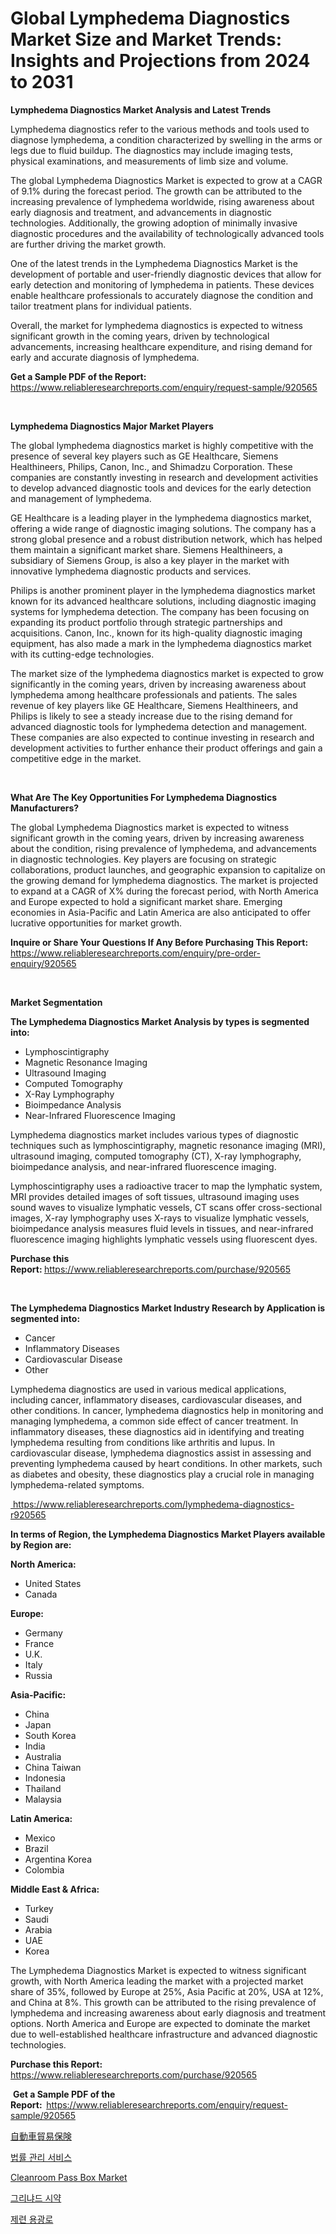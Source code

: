 <p><h1>Global Lymphedema Diagnostics Market Size and Market Trends: Insights and Projections from 2024 to 2031</h1></p><p><strong>Lymphedema Diagnostics Market Analysis and Latest Trends</strong></p>
<p><p>Lymphedema diagnostics refer to the various methods and tools used to diagnose lymphedema, a condition characterized by swelling in the arms or legs due to fluid buildup. The diagnostics may include imaging tests, physical examinations, and measurements of limb size and volume.</p><p>The global Lymphedema Diagnostics Market is expected to grow at a CAGR of 9.1% during the forecast period. The growth can be attributed to the increasing prevalence of lymphedema worldwide, rising awareness about early diagnosis and treatment, and advancements in diagnostic technologies. Additionally, the growing adoption of minimally invasive diagnostic procedures and the availability of technologically advanced tools are further driving the market growth.</p><p>One of the latest trends in the Lymphedema Diagnostics Market is the development of portable and user-friendly diagnostic devices that allow for early detection and monitoring of lymphedema in patients. These devices enable healthcare professionals to accurately diagnose the condition and tailor treatment plans for individual patients.</p><p>Overall, the market for lymphedema diagnostics is expected to witness significant growth in the coming years, driven by technological advancements, increasing healthcare expenditure, and rising demand for early and accurate diagnosis of lymphedema.</p></p>
<p><strong>Get a Sample PDF of the Report:&nbsp;</strong> <a href="https://www.reliableresearchreports.com/enquiry/request-sample/920565">https://www.reliableresearchreports.com/enquiry/request-sample/920565</a></p>
<p>&nbsp;</p>
<p><strong>Lymphedema Diagnostics Major Market Players</strong></p>
<p><p>The global lymphedema diagnostics market is highly competitive with the presence of several key players such as GE Healthcare, Siemens Healthineers, Philips, Canon, Inc., and Shimadzu Corporation. These companies are constantly investing in research and development activities to develop advanced diagnostic tools and devices for the early detection and management of lymphedema.</p><p>GE Healthcare is a leading player in the lymphedema diagnostics market, offering a wide range of diagnostic imaging solutions. The company has a strong global presence and a robust distribution network, which has helped them maintain a significant market share. Siemens Healthineers, a subsidiary of Siemens Group, is also a key player in the market with innovative lymphedema diagnostic products and services.</p><p>Philips is another prominent player in the lymphedema diagnostics market known for its advanced healthcare solutions, including diagnostic imaging systems for lymphedema detection. The company has been focusing on expanding its product portfolio through strategic partnerships and acquisitions. Canon, Inc., known for its high-quality diagnostic imaging equipment, has also made a mark in the lymphedema diagnostics market with its cutting-edge technologies.</p><p>The market size of the lymphedema diagnostics market is expected to grow significantly in the coming years, driven by increasing awareness about lymphedema among healthcare professionals and patients. The sales revenue of key players like GE Healthcare, Siemens Healthineers, and Philips is likely to see a steady increase due to the rising demand for advanced diagnostic tools for lymphedema detection and management. These companies are also expected to continue investing in research and development activities to further enhance their product offerings and gain a competitive edge in the market.</p></p>
<p>&nbsp;</p>
<p><strong>What Are The Key Opportunities For Lymphedema Diagnostics Manufacturers?</strong></p>
<p><p>The global Lymphedema Diagnostics market is expected to witness significant growth in the coming years, driven by increasing awareness about the condition, rising prevalence of lymphedema, and advancements in diagnostic technologies. Key players are focusing on strategic collaborations, product launches, and geographic expansion to capitalize on the growing demand for lymphedema diagnostics. The market is projected to expand at a CAGR of X% during the forecast period, with North America and Europe expected to hold a significant market share. Emerging economies in Asia-Pacific and Latin America are also anticipated to offer lucrative opportunities for market growth.</p></p>
<p><strong>Inquire or Share Your Questions If Any Before Purchasing This Report:</strong> <a href="https://www.reliableresearchreports.com/enquiry/pre-order-enquiry/920565">https://www.reliableresearchreports.com/enquiry/pre-order-enquiry/920565</a></p>
<p>&nbsp;</p>
<p><strong>Market Segmentation</strong></p>
<p><strong>The Lymphedema Diagnostics Market Analysis by types is segmented into:</strong></p>
<p><ul><li>Lymphoscintigraphy</li><li>Magnetic Resonance Imaging</li><li>Ultrasound Imaging</li><li>Computed Tomography</li><li>X-Ray Lymphography</li><li>Bioimpedance Analysis</li><li>Near-Infrared Fluorescence Imaging</li></ul></p>
<p><p>Lymphedema diagnostics market includes various types of diagnostic techniques such as lymphoscintigraphy, magnetic resonance imaging (MRI), ultrasound imaging, computed tomography (CT), X-ray lymphography, bioimpedance analysis, and near-infrared fluorescence imaging. </p><p>Lymphoscintigraphy uses a radioactive tracer to map the lymphatic system, MRI provides detailed images of soft tissues, ultrasound imaging uses sound waves to visualize lymphatic vessels, CT scans offer cross-sectional images, X-ray lymphography uses X-rays to visualize lymphatic vessels, bioimpedance analysis measures fluid levels in tissues, and near-infrared fluorescence imaging highlights lymphatic vessels using fluorescent dyes.</p></p>
<p><strong>Purchase this Report:&nbsp;</strong><a href="https://www.reliableresearchreports.com/purchase/920565">https://www.reliableresearchreports.com/purchase/920565</a></p>
<p>&nbsp;</p>
<p><strong>The Lymphedema Diagnostics Market Industry Research by Application is segmented into:</strong></p>
<p><ul><li>Cancer</li><li>Inflammatory Diseases</li><li>Cardiovascular Disease</li><li>Other</li></ul></p>
<p><p>Lymphedema diagnostics are used in various medical applications, including cancer, inflammatory diseases, cardiovascular diseases, and other conditions. In cancer, lymphedema diagnostics help in monitoring and managing lymphedema, a common side effect of cancer treatment. In inflammatory diseases, these diagnostics aid in identifying and treating lymphedema resulting from conditions like arthritis and lupus. In cardiovascular disease, lymphedema diagnostics assist in assessing and preventing lymphedema caused by heart conditions. In other markets, such as diabetes and obesity, these diagnostics play a crucial role in managing lymphedema-related symptoms.</p></p>
<p><a href="https://www.reliableresearchreports.com/lymphedema-diagnostics-r920565">&nbsp;https://www.reliableresearchreports.com/lymphedema-diagnostics-r920565</a></p>
<p><strong>In terms of Region, the Lymphedema Diagnostics Market Players available by Region are:</strong></p>
<p>
    <p> <strong> North America: </strong>
        <ul>
            <li>United States</li>
            <li>Canada</li>
        </ul>
        </p> 
    <p> <strong> Europe: </strong>
        <ul>
            <li>Germany</li>
            <li>France</li>
            <li>U.K.</li>
            <li>Italy</li>
            <li>Russia</li>
        </ul>
        </p> 
    <p> <strong> Asia-Pacific: </strong>
        <ul>
            <li>China</li>
            <li>Japan</li>
            <li>South Korea</li>
            <li>India</li>
            <li>Australia</li>
            <li>China Taiwan</li>
            <li>Indonesia</li>
            <li>Thailand</li>
            <li>Malaysia</li>
        </ul>
        </p> 
    <p> <strong> Latin America: </strong>
        <ul>
            <li>Mexico</li>
            <li>Brazil</li>
            <li>Argentina Korea</li>
            <li>Colombia</li>
        </ul>
        </p> 
    <p> <strong> Middle East & Africa: </strong>
        <ul>
            <li>Turkey</li>
            <li>Saudi</li>
            <li>Arabia</li>
            <li>UAE</li>
            <li>Korea</li>
        </ul>
    </p>
    </p>
<p><p>The Lymphedema Diagnostics Market is expected to witness significant growth, with North America leading the market with a projected market share of 35%, followed by Europe at 25%, Asia Pacific at 20%, USA at 12%, and China at 8%. This growth can be attributed to the rising prevalence of lymphedema and increasing awareness about early diagnosis and treatment options. North America and Europe are expected to dominate the market due to well-established healthcare infrastructure and advanced diagnostic technologies.</p></p>
<p><strong>Purchase this Report: </strong><a href="https://www.reliableresearchreports.com/purchase/920565">https://www.reliableresearchreports.com/purchase/920565</a></p>
<p>&nbsp;<strong>Get a Sample PDF of the Report:&nbsp;&nbsp;</strong><a href="https://www.reliableresearchreports.com/enquiry/request-sample/920565">https://www.reliableresearchreports.com/enquiry/request-sample/920565</a></p>
<p><strong></strong></p>
<p><p><a href="https://medium.com/@skyleridges76856/%E3%83%A2%E3%83%BC%E3%82%BF%E3%83%BC%E3%83%88%E3%83%AC%E3%83%BC%E3%83%89%E4%BF%9D%E9%99%BA%E5%B8%82%E5%A0%B4%E3%81%AE%E8%A6%8F%E6%A8%A1%E3%81%A8%E5%B8%82%E5%A0%B4%E5%8B%95%E5%90%91-%E5%AE%8C%E5%85%A8%E3%81%AA%E6%A5%AD%E7%95%8C%E6%A6%82%E8%A6%81-2024%E5%B9%B4%E3%81%8B%E3%82%892031%E5%B9%B4%E3%81%BE%E3%81%A7-6a3664db038a">自動車貿易保険</a></p><p><a href="https://github.com/khytkeqagplkzqvh/Market-Research-Report-List-2/blob/main/831003450184.md">법률 관리 서비스</a></p><p><a href="https://www.linkedin.com/pulse/cleanroom-pass-box-market-key-successful-business-strategy-0or1e">Cleanroom Pass Box Market</a></p><p><a href="https://medium.com/@marymorgan1939/2024%EB%85%84%EB%B6%80%ED%84%B0-2031%EB%85%84%EA%B9%8C%EC%A7%80%EC%9D%98-%EA%B8%B0%EA%B0%84%EC%9D%84-%EC%9C%84%ED%95%9C-%EA%B7%B8%EB%A6%AC%EB%83%90%EB%A5%B4-%EC%8B%9C%EC%95%BD-%EC%8B%9C%EC%9E%A5-%EB%B6%84%EC%84%9D-%EB%B0%8F-%ED%81%AC%EA%B8%B0-%EC%98%88%EC%B8%A1-f37ef957b824">그리냐드 시약</a></p><p><a href="https://github.com/bvubpqd5241630/Market-Research-Report-List-2/blob/main/992164250183.md">제련 용광로</a></p></p>